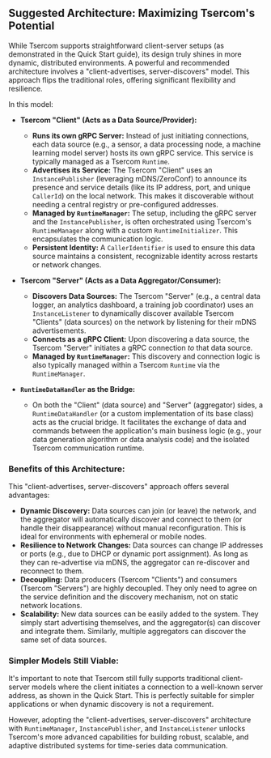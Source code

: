 ## Suggested Architecture: Maximizing Tsercom's Potential

While Tsercom supports straightforward client-server setups (as demonstrated in the Quick Start guide), its design truly shines in more dynamic, distributed environments. A powerful and recommended architecture involves a "client-advertises, server-discovers" model. This approach flips the traditional roles, offering significant flexibility and resilience.

In this model:

*   **Tsercom "Client" (Acts as a Data Source/Provider):**
    *   **Runs its own gRPC Server:** Instead of just initiating connections, each data source (e.g., a sensor, a data processing node, a machine learning model server) hosts its own gRPC service. This service is typically managed as a Tsercom `Runtime`.
    *   **Advertises its Service:** The Tsercom "Client" uses an `InstancePublisher` (leveraging mDNS/ZeroConf) to announce its presence and service details (like its IP address, port, and unique `CallerId`) on the local network. This makes it discoverable without needing a central registry or pre-configured addresses.
    *   **Managed by `RuntimeManager`:** The setup, including the gRPC server and the `InstancePublisher`, is often orchestrated using Tsercom's `RuntimeManager` along with a custom `RuntimeInitializer`. This encapsulates the communication logic.
    *   **Persistent Identity:** A `CallerIdentifier` is used to ensure this data source maintains a consistent, recognizable identity across restarts or network changes.

*   **Tsercom "Server" (Acts as a Data Aggregator/Consumer):**
    *   **Discovers Data Sources:** The Tsercom "Server" (e.g., a central data logger, an analytics dashboard, a training job coordinator) uses an `InstanceListener` to dynamically discover available Tsercom "Clients" (data sources) on the network by listening for their mDNS advertisements.
    *   **Connects as a gRPC Client:** Upon discovering a data source, the Tsercom "Server" initiates a gRPC connection *to* that data source.
    *   **Managed by `RuntimeManager`:** This discovery and connection logic is also typically managed within a Tsercom `Runtime` via the `RuntimeManager`.

*   **`RuntimeDataHandler` as the Bridge:**
    *   On both the "Client" (data source) and "Server" (aggregator) sides, a `RuntimeDataHandler` (or a custom implementation of its base class) acts as the crucial bridge. It facilitates the exchange of data and commands between the application's main business logic (e.g., your data generation algorithm or data analysis code) and the isolated Tsercom communication runtime.

### Benefits of this Architecture:

This "client-advertises, server-discovers" approach offers several advantages:

*   **Dynamic Discovery:** Data sources can join (or leave) the network, and the aggregator will automatically discover and connect to them (or handle their disappearance) without manual reconfiguration. This is ideal for environments with ephemeral or mobile nodes.
*   **Resilience to Network Changes:** Data sources can change IP addresses or ports (e.g., due to DHCP or dynamic port assignment). As long as they can re-advertise via mDNS, the aggregator can re-discover and reconnect to them.
*   **Decoupling:** Data producers (Tsercom "Clients") and consumers (Tsercom "Servers") are highly decoupled. They only need to agree on the service definition and the discovery mechanism, not on static network locations.
*   **Scalability:** New data sources can be easily added to the system. They simply start advertising themselves, and the aggregator(s) can discover and integrate them. Similarly, multiple aggregators can discover the same set of data sources.

### Simpler Models Still Viable:

It's important to note that Tsercom still fully supports traditional client-server models where the client initiates a connection to a well-known server address, as shown in the Quick Start. This is perfectly suitable for simpler applications or when dynamic discovery is not a requirement.

However, adopting the "client-advertises, server-discovers" architecture with `RuntimeManager`, `InstancePublisher`, and `InstanceListener` unlocks Tsercom's more advanced capabilities for building robust, scalable, and adaptive distributed systems for time-series data communication.
